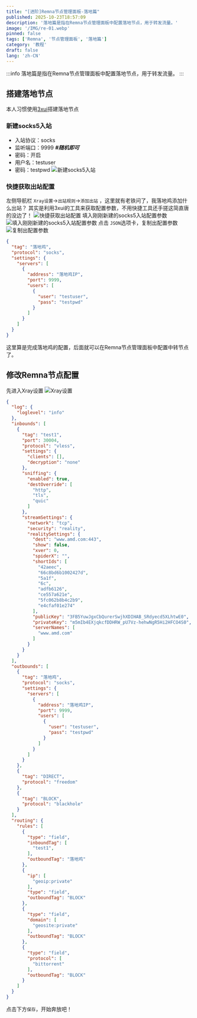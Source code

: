```yaml
---
title: "[进阶]Remna节点管理面板-落地篇"
published: 2025-10-23T18:57:09
description: '落地篇是指在Remna节点管理面板中配置落地节点，用于转发流量。'
image: '/IMG/re-01.webp'
pinned: false
tags: ['Remna', '节点管理面板', '落地篇']
category: '教程'
draft: false 
lang: 'zh-CN'
---
```


:::info
落地篇是指在Remna节点管理面板中配置落地节点，用于转发流量。
:::

## 搭建落地节点

本人习惯使用[3xui](https://github.com/MHSanaei/3x-ui/blob/main/README.zh_CN.md)搭建落地节点

### 新建socks5入站
 - 入站协议：socks
 - 监听端口：9999  ***#随机即可***
 - 密码：开启
 - 用户名：testuser
 - 密码：testpwd
![新建socks5入站](/IMG/rem-3-1.png)

### 快捷获取出站配置

左侧导航栏 `Xray设置`->`出站规则`->`添加出站` ，这里就有老铁问了，我落地鸡添加什么出站？
其实是利用3xui的工具来获取配置参数，不用快捷工具还手搓这简直唐的没边了！
![快捷获取出站配置](/IMG/rem-3-2.png)
填入刚刚新建的socks5入站配置参数
![填入刚刚新建的socks5入站配置参数](/IMG/rem-3-3.png)
点击 `JSON`选项卡，复制出配置参数
![复制出配置参数](/IMG/rem-3-4.png)

```json title="落地鸡出站配置"
{
  "tag": "落地鸡",
  "protocol": "socks",
  "settings": {
    "servers": [
      {
        "address": "落地鸡IP",
        "port": 9999,
        "users": [
          {
            "user": "testuser",
            "pass": "testpwd"
          }
        ]
      }
    ]
  }
}
```

这里算是完成落地鸡的配置，后面就可以在Remna节点管理面板中配置中转节点了。

## 修改Remna节点配置

先进入Xray设置
![Xray设置](/IMG/rem-3-5.png)

```json title="Profile" ins={50-67,79-85} collapse={8-46,88-104}
{
  "log": {
    "loglevel": "info"
  },
  "inbounds": [
    {
      "tag": "test1",
      "port": 30004,
      "protocol": "vless",
      "settings": {
        "clients": [],
        "decryption": "none"
      },
      "sniffing": {
        "enabled": true,
        "destOverride": [
          "http",
          "tls",
          "quic"
        ]
      },
      "streamSettings": {
        "network": "tcp",
        "security": "reality",
        "realitySettings": {
          "dest": "www.amd.com:443",
          "show": false,
          "xver": 0,
          "spiderX": "",
          "shortIds": [
            "42aeec",
            "66c8bd6b1002427d",
            "5a1f",
            "6c",
            "adfb6126",
            "ce557a621e",
            "5fc062b8b4c2b9",
            "e4cfaf01e274"
          ],
          "publicKey": "3FB5YuwJgxCbQurerSwjhXDIHAB_SRdyecd5XLhtwE0",
          "privateKey": "m5mIb4EXjqkcfDDHRW_pU7Vz-hehwNgR5Hi2HFCO4S0",
          "serverNames": [
            "www.amd.com"
          ]
        }
      }
    }
  ],
  "outbounds": [
    {
      "tag": "落地鸡",
      "protocol": "socks",
      "settings": {
        "servers": [
          {
            "address": "落地鸡IP",
            "port": 9999,
            "users": [
              {
                "user": "testuser",
                "pass": "testpwd"
              }
            ]
          }
        ]
      }
    },
    {
      "tag": "DIRECT",
      "protocol": "freedom"
    },
    {
      "tag": "BLOCK",
      "protocol": "blackhole"
    }
  ],
  "routing": {
    "rules": [
      {
        "type": "field",
        "inboundTag": [
          "test1",
        ],
        "outboundTag": "落地鸡"
      },
      {
        "ip": [
          "geoip:private"
        ],
        "type": "field",
        "outboundTag": "BLOCK"
      },
      {
        "type": "field",
        "domain": [
          "geosite:private"
        ],
        "outboundTag": "BLOCK"
      },
      {
        "type": "field",
        "protocol": [
          "bittorrent"
        ],
        "outboundTag": "BLOCK"
      }
    ]
  }
}
```
点击下方`保存`，开始奔放吧！